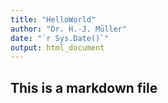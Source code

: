 ```yaml
---
title: "HelloWorld"
author: "Dr. H.-J. Müller"
date: "`r Sys.Date()`"
output: html_document
---
```


## This is a markdown file
